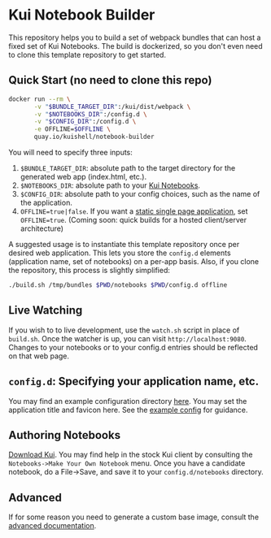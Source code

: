 # Kui Notebook Builder

This repository helps you to build a set of webpack bundles that can
host a fixed set of Kui Notebooks. The build is dockerized, so you
don't even need to clone this template repository to get started.

## Quick Start (no need to clone this repo)

```sh
docker run --rm \
       -v "$BUNDLE_TARGET_DIR":/kui/dist/webpack \
       -v "$NOTEBOOKS_DIR":/config.d \
       -v "$CONFIG_DIR":/config.d \
       -e OFFLINE=$OFFLINE \
       quay.io/kuishell/notebook-builder
```

You will need to specify three inputs:

1. `$BUNDLE_TARGET_DIR`: absolute path to the target directory for the
   generated web app (index.html, etc.).
2. `$NOTEBOOKS_DIR`: absolute path to your [Kui
   Notebooks](#authoring-notebooks).
2. `$CONFIG_DIR`: absolute path to your config choices, such as the
   name of the application.
3. `OFFLINE=true|false`. If you want a [static single page
   application](https://en.wikipedia.org/wiki/Single-page_application),
   set `OFFLINE=true`. (Coming soon: quick builds for a hosted
   client/server architecture) 

A suggested usage is to instantiate this template repository once per
desired web application. This lets you store the `config.d` elements
(application name, set of notebooks) on a per-app basis. Also, if you
clone the repository, this process is slightly simplified:

```sh
./build.sh /tmp/bundles $PWD/notebooks $PWD/config.d offline
```

## Live Watching

If you wish to to live development, use the `watch.sh` script in place
of `build.sh`. Once the watcher is up, you can visit
`http://localhost:9080`. Changes to your notebooks or to your config.d
entries should be reflected on that web page.

## `config.d`: Specifying your application name, etc.

You may find an example configuration directory [here](config.d). You
may set the application title and favicon here. See the [example
config](config.d) for guidance.

## Authoring Notebooks

[Download Kui](https://github.com/kubernetes-sigs/kui/releases). You
may find help in the stock Kui client by consulting the
`Notebooks->Make Your Own Notebook` menu. Once you have a candidate
notebook, do a File->Save, and save it to your `config.d/notebooks`
directory.

## Advanced

If for some reason you need to generate a custom base image, consult
the [advanced documentation](advanced/README.md).
